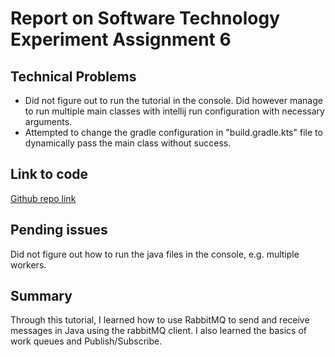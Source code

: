 # Report on Software Technology Experiment Assignment 6
## Technical Problems

- Did not figure out to run the tutorial in the console. Did however manage to run multiple main classes with intellij run configuration with necessary arguments.
- Attempted to change the gradle configuration in "build.gradle.kts" file to dynamically pass the main class without success.

## Link to code
[Github repo link](https://github.com/Thorbjorn2021/DAT250-Software-Setup/tree/main/src/main/java/rabbitmq_tutorial)

## Pending issues
Did not figure out how to run the java files in the console, e.g. multiple workers.

## Summary
Through this tutorial, I learned how to use RabbitMQ to send and receive messages in Java using the rabbitMQ client. I also learned the basics of work queues and Publish/Subscribe.

